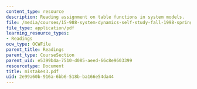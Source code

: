 ```yaml
---
content_type: resource
description: Reading assignment on table functions in system models.
file: /media/courses/15-988-system-dynamics-self-study-fall-1998-spring-1999/2e99a60b916a6bb6518bba166e54da44_mistakes3.pdf
file_type: application/pdf
learning_resource_types:
- Readings
ocw_type: OCWFile
parent_title: Readings
parent_type: CourseSection
parent_uid: e5399b4a-7510-d085-aeed-66c8e9603399
resourcetype: Document
title: mistakes3.pdf
uid: 2e99a60b-916a-6bb6-518b-ba166e54da44
---
```

